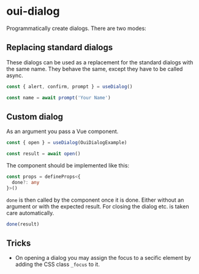 # oui-dialog

Programmatically create dialogs. There are two modes:

## Replacing standard dialogs

These dialogs can be used as a replacement for the standard dialogs with the same name. They behave the same, except they have to be called async.

```ts
const { alert, confirm, prompt } = useDialog()

const name = await prompt('Your Name')
```

## Custom dialog

As an argument you pass a Vue component.

```ts
const { open } = useDialog(OuiDialogExample)

const result = await open()
```

The component should be implemented like this:

```ts
const props = defineProps<{
  done?: any
}>()
```

`done` is then called by the component once it is done. Either without an argument or with the expected result. For closing the dialog etc. is taken care automatically.

```ts
done(result)
```

## Tricks

- On opening a dialog you may assign the focus to a secific element by adding the CSS class `_focus` to it.
